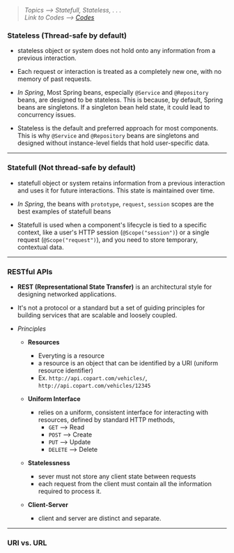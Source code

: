 > *Topics --> Statefull, Stateless, . . .*\
> *Link to Codes --> [Codes](../Codes/)*


### Stateless (Thread-safe by default)
- stateless object or system does not hold onto any information from a previous interaction. 
- Each request or interaction is treated as a completely new one, with no memory of past requests.

- *In Spring*, Most Spring beans, especially `@Service` and `@Repository` beans, are designed to be stateless. This is because, by default, Spring beans are singletons. If a singleton bean held state, it could lead to concurrency issues.
- Stateless is the default and preferred approach for most components. This is why `@Service` and `@Repository` beans are singletons and designed without instance-level fields that hold user-specific data.

---

### Statefull (Not thread-safe by default)
- statefull object or system retains information from a previous interaction and uses it for future interactions. This state is maintained over time.

- *In Spring*, the beans with `prototype`, `request`, `session` scopes are the best examples of statefull beans
- Statefull is used when a component's lifecycle is tied to a specific context, like a user's HTTP session (`@Scope("session")`) or a single request (`@Scope("request")`), and you need to store temporary, contextual data.


---

### RESTful APIs
- **REST (Representational State Transfer)** is an architectural style for designing networked applications. 
- It's not a protocol or a standard but a set of guiding principles for building services that are scalable and loosely coupled.

- *Principles*
  - **Resources**
    - Everyting is a resource
    - a resource is an object that can be identified by a URI (uniform resource identifier)
    - Ex. `http://api.copart.com/vehicles/`, `http://api.copart.com/vehicles/12345`

  - **Uniform Interface**
    - relies on a uniform, consistent interface for interacting with resources, defined by standard HTTP methods,
      - `GET` --> Read
      - `POST` --> Create
      - `PUT` --> Update
      - `DELETE` --> Delete

  - **Statelessness**
    - sever must not store any client state between requests
    - each request from the client must contain all the information required to process it.

  - **Client-Server**
    - client and server are distinct and separate.

---

### URI vs. URL